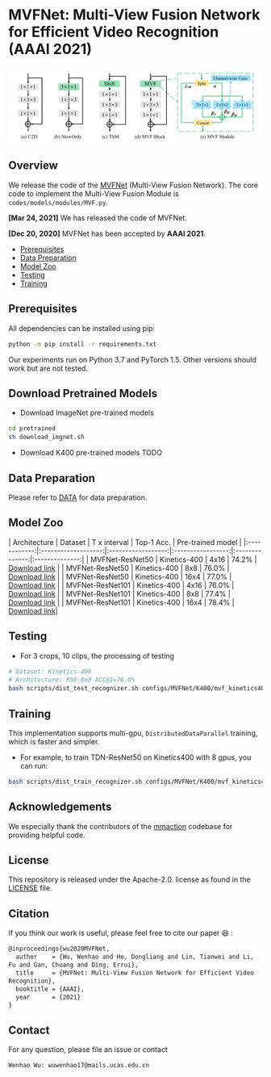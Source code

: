 # MVFNet: Multi-View Fusion Network for Efficient Video Recognition (AAAI 2021)
![1](mvfnet.png)  


## Overview
We release the code of the [MVFNet](https://arxiv.org/abs/2012.06977) (Multi-View Fusion Network). The core code to implement the Multi-View Fusion Module is `codes/models/modules/MVF.py`.

**[Mar 24, 2021]**  We has released the code of MVFNet.

**[Dec 20, 2020]**  MVFNet has been accepted by **AAAI 2021**.

* [Prerequisites](#Prerequisites)
* [Data Preparation](#data-preparation)
* [Model Zoo](#model-zoo)
* [Testing](#testing)  
* [Training](#training)  



## Prerequisites

All dependencies can be installed using pip:

```sh
python -m pip install -r requirements.txt
```

Our experiments run on Python 3.7 and PyTorch 1.5. Other versions should work but are not tested.

## Download Pretrained Models

- Download ImageNet pre-trained models

```sh
cd pretrained
sh download_imgnet.sh
```
- Download K400 pre-trained models
TODO


## Data Preparation
Please refer to [DATA](./data_process/DATASETS.md) for data preparation.



## Model Zoo

| Architecture | Dataset | T x interval |  Top-1 Acc. | Pre-trained model |
|:------------:|:-------------------:|:------------------:|:-----------------:|:--------------:|:--------------:|
|     MVFNet-ResNet50    |     Kinetics-400    |        4x16       |   74.2%   |   [Download link](...) |
|     MVFNet-ResNet50    |     Kinetics-400    |        8x8       |   76.0%   |   [Download link](...) |
|     MVFNet-ResNet50    |     Kinetics-400    |        16x4       |   77.0%   |   [Download link](...) |
|     MVFNet-ResNet101    |     Kinetics-400    |        4x16       |    76.0%  |   [Download link](...) |
|     MVFNet-ResNet101    |     Kinetics-400    |        8x8       |    77.4%  |   [Download link](...) |
|     MVFNet-ResNet101    |     Kinetics-400    |        16x4       |   78.4%   |   [Download link](...)|




## Testing

- For 3 crops, 10 clips, the processing of testing

```sh
# Dataset: Kinetics-400
# Architecture: R50_8x8 ACC@1=76.0%
bash scripts/dist_test_recognizer.sh configs/MVFNet/K400/mvf_kinetics400_2d_rgb_r50_dense.py ckpt_path 8 --fcn_testing
```

## Training
This implementation supports multi-gpu, `DistributedDataParallel` training, which is faster and simpler. 

- For example, to train TDN-ResNet50 on Kinetics400 with 8 gpus, you can run:

```sh
bash scripts/dist_train_recognizer.sh configs/MVFNet/K400/mvf_kinetics400_2d_rgb_r50_dense.py 8
```

## Acknowledgements
We especially thank the contributors of the [mmaction](https://github.com/open-mmlab/mmaction) codebase for providing helpful code.


## License
This repository is released under the Apache-2.0. license as found in the [LICENSE](LICENSE) file.


## Citation
If you think our work is useful, please feel free to cite our paper 😆 :
```
@inproceedings{wu2020MVFNet,
  author    = {Wu, Wenhao and He, Dongliang and Lin, Tianwei and Li, Fu and Gan, Chuang and Ding, Errui},
  title     = {MVFNet: Multi-View Fusion Network for Efficient Video Recognition},
  booktitle = {AAAI},
  year      = {2021}
}
```



## Contact
For any question, please file an issue or contact
```
Wenhao Wu: wuwenhao17@mails.ucas.edu.cn
```